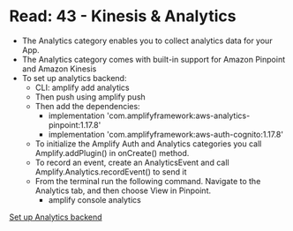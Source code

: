 # Read: 43 - Kinesis & Analytics

* The Analytics category enables you to collect analytics data for your App.
* The Analytics category comes with built-in support for Amazon Pinpoint and Amazon Kinesis 
* To set up analytics backend:
  * CLI: amplify add analytics
  * Then push using amplify push
  * Then add the dependencies:
     * implementation 'com.amplifyframework:aws-analytics-pinpoint:1.17.8'
     * implementation 'com.amplifyframework:aws-auth-cognito:1.17.8'
  * To initialize the Amplify Auth and Analytics categories you call Amplify.addPlugin() in onCreate() method.
  * To record an event, create an AnalyticsEvent and call Amplify.Analytics.recordEvent() to send it
  * From the terminal run the following command. Navigate to the Analytics tab, and then choose View in Pinpoint.
     * amplify console analytics<br>

[Set up Analytics backend](https://docs.amplify.aws/lib/analytics/getting-started/q/platform/android)

